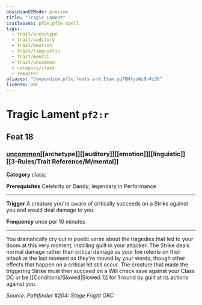 ```yaml
---
obsidianUIMode: preview
title: "Tragic Lament"
cssclasses: pf2e,pf2e-spell
tags:
  - trait/archetype
  - trait/auditory
  - trait/emotion
  - trait/linguistic
  - trait/mental
  - trait/uncommon
  - category/class
  - remaster
aliases: "Compendium.pf2e.feats-srd.Item.qq7QHfysWzBn4z36"
license: ORC
---
```

# Tragic Lament `pf2:r`
## Feat 18
### [uncommon](uncommon "Uncommon Rarity Trait")[[archetype]][[auditory]][[emotion]][[linguistic]][[3-Rules/Trait Reference/M/mental]]

**Category** class; 



**Prerequisites** Celebrity or Dandy; legendary in Performance
* * *
**Trigger** A creature you're aware of critically succeeds on a Strike against you and would deal damage to you.

**Frequency** once per 10 minutes

* * *

You dramatically cry out in poetic verse about the tragedies that led to your doom at this very moment, instilling guilt in your attacker. The Strike deals normal damage rather than critical damage as your foe relents on their attack at the last moment as they're moved by your words, though other effects that happen on a critical hit still occur. The creature that made the triggering Strike must then succeed on a Will check save against your Class DC or be [[Conditions/Slowed|Slowed 1]] for 1 round by guilt at its actions against you.

*Source: Pathfinder #204: Stage Fright*
*ORC*